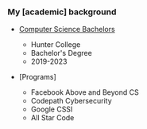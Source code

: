 ### My \[academic\] background

- [Computer Science Bachelors](/swe)
  - Hunter College
  - Bachelor's Degree
  - 2019-2023

- [Programs]
  - Facebook Above and Beyond CS 
  - Codepath Cybersecurity
  - Google CSSI
  - All Star Code
